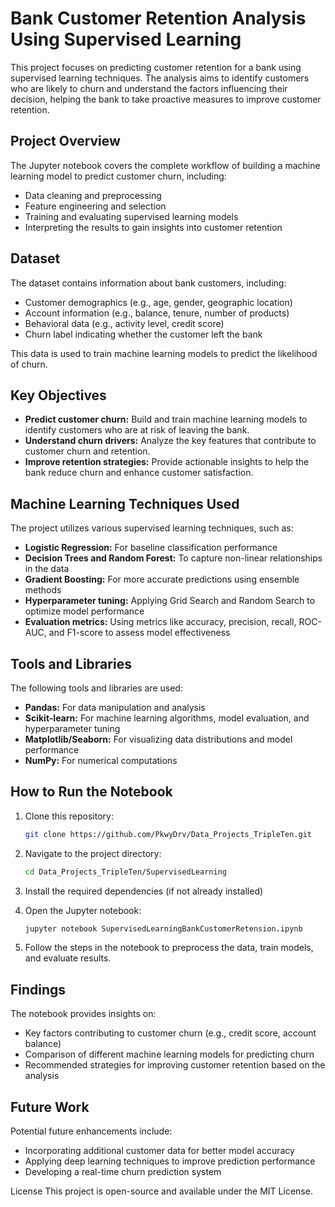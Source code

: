 # Bank Customer Retention Analysis Using Supervised Learning

This project focuses on predicting customer retention for a bank using supervised learning techniques. The analysis aims to identify customers who are likely to churn and understand the factors influencing their decision, helping the bank to take proactive measures to improve customer retention.

## Project Overview

The Jupyter notebook covers the complete workflow of building a machine learning model to predict customer churn, including:
- Data cleaning and preprocessing
- Feature engineering and selection
- Training and evaluating supervised learning models
- Interpreting the results to gain insights into customer retention

## Dataset

The dataset contains information about bank customers, including:
- Customer demographics (e.g., age, gender, geographic location)
- Account information (e.g., balance, tenure, number of products)
- Behavioral data (e.g., activity level, credit score)
- Churn label indicating whether the customer left the bank

This data is used to train machine learning models to predict the likelihood of churn.

## Key Objectives

- **Predict customer churn:** Build and train machine learning models to identify customers who are at risk of leaving the bank.
- **Understand churn drivers:** Analyze the key features that contribute to customer churn and retention.
- **Improve retention strategies:** Provide actionable insights to help the bank reduce churn and enhance customer satisfaction.

## Machine Learning Techniques Used

The project utilizes various supervised learning techniques, such as:
- **Logistic Regression:** For baseline classification performance
- **Decision Trees and Random Forest:** To capture non-linear relationships in the data
- **Gradient Boosting:** For more accurate predictions using ensemble methods
- **Hyperparameter tuning:** Applying Grid Search and Random Search to optimize model performance
- **Evaluation metrics:** Using metrics like accuracy, precision, recall, ROC-AUC, and F1-score to assess model effectiveness

## Tools and Libraries

The following tools and libraries are used:
- **Pandas:** For data manipulation and analysis
- **Scikit-learn:** For machine learning algorithms, model evaluation, and hyperparameter tuning
- **Matplotlib/Seaborn:** For visualizing data distributions and model performance
- **NumPy:** For numerical computations

## How to Run the Notebook

1. Clone this repository:
   ```bash
   git clone https://github.com/PkwyDrv/Data_Projects_TripleTen.git

2. Navigate to the project directory:
   ```bash
   cd Data_Projects_TripleTen/SupervisedLearning

3. Install the required dependencies (if not already installed)

4. Open the Jupyter notebook:
   ```bash
   jupyter notebook SupervisedLearningBankCustomerRetension.ipynb

5. Follow the steps in the notebook to preprocess the data, train models, and evaluate results.

## Findings
The notebook provides insights on:

- Key factors contributing to customer churn (e.g., credit score, account balance)
- Comparison of different machine learning models for predicting churn
- Recommended strategies for improving customer retention based on the analysis
  
## Future Work
Potential future enhancements include:

- Incorporating additional customer data for better model accuracy
- Applying deep learning techniques to improve prediction performance
- Developing a real-time churn prediction system

License
This project is open-source and available under the MIT License.

